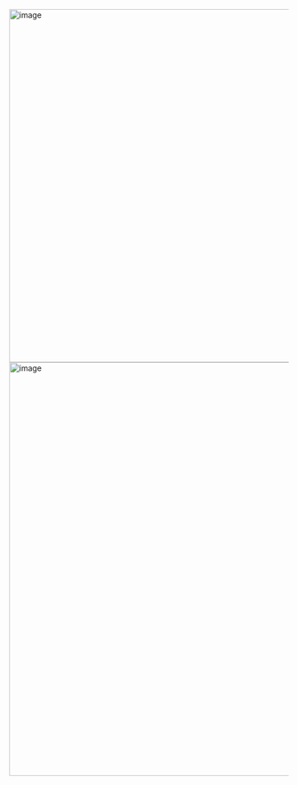 <img width="637" alt="image" src="https://github.com/user-attachments/assets/c0e53928-1d0a-479f-a3c5-b9bb71e85608" />


<img width="746" alt="image" src="https://github.com/user-attachments/assets/2cc72660-18d2-46c1-ada5-b12c88d800ca" />
